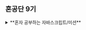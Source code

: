 ## 혼공단 9기

<details>
<summary>**혼자 공부하는 자바스크립트/미션**</summary>
<div>       
  
- [1주차 미션](https://rei050r.tistory.com/51)
  
- [2주차 미션](https://rei050r.tistory.com/54)
  
- [3주차 미션](https://rei050r.tistory.com/60)
  
- [4주차 미션](https://rei050r.tistory.com/76)
  
- [5주차 미션](https://rei050r.tistory.com/77)
  
- [6주차 미션](https://rei050r.tistory.com/82)
  
</div>
</details>

